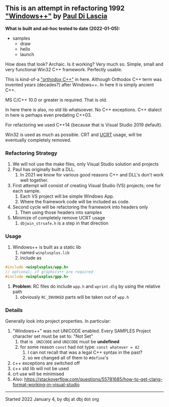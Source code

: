 
## This is an attempt in refactoring 1992 ["Windows++"](https://web.archive.org/web/20090606220454/http://www.dilascia.com/wpp.htm) by [Paul Di Lascia](https://en.wikipedia.org/wiki/Paul_DiLascia)

**What is built and ad-hoc tested to date (2022-01-05):**

- samples
  - draw
  - hello 
  - launch

How does that look? Archaic. Is it working? Very much so. Simple, small and very functional Win32 C++ framework. Perfectly usable.

This is kind-of-a ["orthodox C++"](https://gist.github.com/bkaradzic/2e39896bc7d8c34e042b) in here. Although Orthodox C++ term was invented years (decades?) after Windows++. In here it is simply ancient C++. 

MS C/C++ 10.0 or greater is required. That is old.

In here there is also, no std lib whatsoever. No C++ exceptions.  C++ dialect in here is perhaps even predating C++03.

For refactoring we used C++14 (because that is Visual Studio 2019 default).

Win32 is used as much as possible. CRT and [UCRT](https://stackoverflow.com/questions/67848972/differences-between-msvcrt-ucrt-and-vcruntime-libraries) usage, will be eventually completely removed.


### Refactoring Strategy

1. We will not use the make files, only Visual Studio solution and projects
1. Paul has originally built a DLL. 
   1. In 2021 we know for various good reasons C++ and DLL's don't work well together.
2. First attempt will consist of creating Visual Studio (VS) projects; one for each sample.
   1. Each VS project will be simple Windows App.
   2. Where the framework code will be included as code. 
3. Second cycle will be refactoring the framework into headers only
   1. Then using those headers into samples
2. Minimize of completely remove UCRT usage
   1. `dbjwin_strsafe.h` is a step in that direction

### Usage

   1. Windows++ is built as a static lib
      1. named `winplusplus.lib`
      2. include as 
   ```cpp
   #include <winplusplus/wpp.h>
   // optional; if graphics++ are required
   #include <winplusplus/gpp.h>
   ```
   1. **Problem**: RC files do include `wpp.h` and `wprint.dlg` by using the relative path
      1. obviously `RC_INVOKED` parts will be taken out of `wpp.h`

### Details

Generally look into project properties. In particular:

1. "Windows++" was not UNICODE enabled. Every SAMPLES Project character set must be set to: "Not Set"
   1. that is `_UNICODE` and `UNICODE` must be **undefined**
   2. for some reason `const` had not type: `const whatever = 42`
      1. I can not recall that was a legal C++ syntax in the past?
      2. so we changed all of them to `#define`'s
2. c++ exceptions are switched off
3. c++ std lib will not be used
4. crt use will be minimised
5. Also: https://stackoverflow.com/questions/55781685/how-to-get-clang-format-working-in-visual-studio


---
Started 2022 January 4, by dbj at dbj dot org